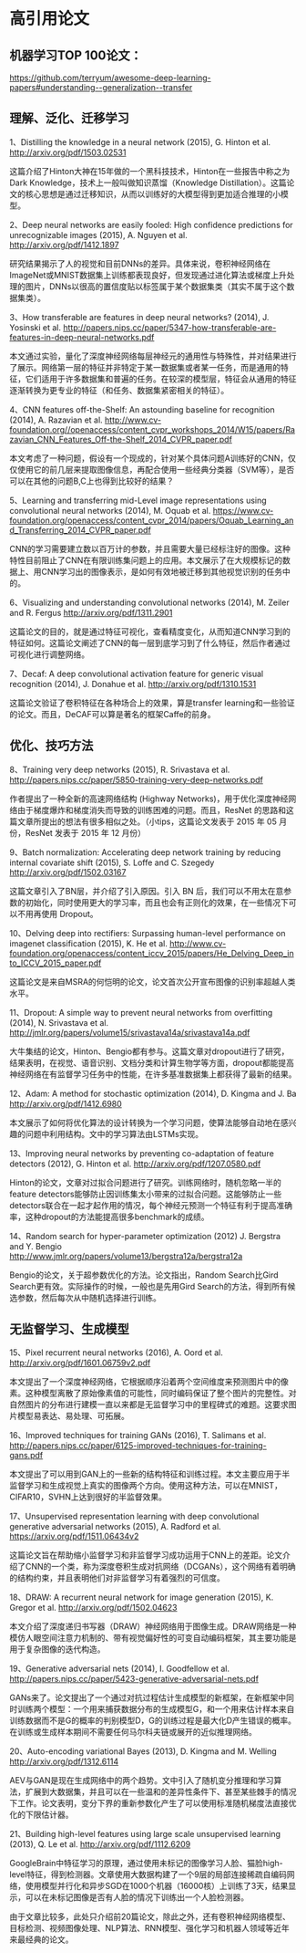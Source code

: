 # 高引用论文

## 机器学习TOP 100论文：
https://github.com/terryum/awesome-deep-learning-papers#understanding--generalization--transfer

## 理解、泛化、迁移学习
1、Distilling the knowledge in a neural network (2015), G. Hinton et al.
http://arxiv.org/pdf/1503.02531

这篇介绍了Hinton大神在15年做的一个黑科技技术，Hinton在一些报告中称之为Dark Knowledge，技术上一般叫做知识蒸馏（Knowledge Distillation）。这篇论文的核心思想是通过迁移知识，从而以训练好的大模型得到更加适合推理的小模型。

2、Deep neural networks are easily fooled: High confidence predictions for unrecognizable images (2015), A. Nguyen et al.
http://arxiv.org/pdf/1412.1897

研究结果揭示了人的视觉和目前DNNs的差异。具体来说，卷积神经网络在ImageNet或MNIST数据集上训练都表现良好，但发现通过进化算法或梯度上升处理的图片，DNNs以很高的置信度贴以标签属于某个数据集类（其实不属于这个数据集类）。

3、How transferable are features in deep neural networks? (2014), J. Yosinski et al.
http://papers.nips.cc/paper/5347-how-transferable-are-features-in-deep-neural-networks.pdf

本文通过实验，量化了深度神经网络每层神经元的通用性与特殊性，并对结果进行了展示。网络第一层的特征并非特定于某一数据集或者某一任务，而是通用的特征，它们适用于许多数据集和普遍的任务。在较深的模型层，特征会从通用的特征逐渐转换为更专业的特征（和任务、数据集紧密相关的特征）。

4、CNN features off-the-Shelf: An astounding baseline for recognition (2014), A. Razavian et al.
http://www.cv-foundation.org//openaccess/content_cvpr_workshops_2014/W15/papers/Razavian_CNN_Features_Off-the-Shelf_2014_CVPR_paper.pdf

本文考虑了一种问题，假设有一个现成的，针对某个具体问题A训练好的CNN，仅仅使用它的前几层来提取图像信息，再配合使用一些经典分类器（SVM等），是否可以在其他的问题B,C上也得到比较好的结果？

5、Learning and transferring mid-Level image representations using convolutional neural networks (2014), M. Oquab et al.
https://www.cv-foundation.org/openaccess/content_cvpr_2014/papers/Oquab_Learning_and_Transferring_2014_CVPR_paper.pdf

CNN的学习需要建立数以百万计的参数，并且需要大量已经标注好的图像。这种特性目前阻止了CNN在有限训练集问题上的应用。本文展示了在大规模标记的数据上、用CNN学习出的图像表示，是如何有效地被迁移到其他视觉识别的任务中的。

6、Visualizing and understanding convolutional networks (2014), M. Zeiler and R. Fergus
http://arxiv.org/pdf/1311.2901

这篇论文的目的，就是通过特征可视化，查看精度变化，从而知道CNN学习到的特征如何。这篇论文阐述了CNN的每一层到底学习到了什么特征，然后作者通过可视化进行调整网络。

7、Decaf: A deep convolutional activation feature for generic visual recognition (2014), J. Donahue et al.
http://arxiv.org/pdf/1310.1531

这篇论文验证了卷积特征在各种场合上的效果，算是transfer learning和一些验证的论文。而且，DeCAF可以算是著名的框架Caffe的前身。

## 优化、技巧方法
8、Training very deep networks (2015), R. Srivastava et al.
http://papers.nips.cc/paper/5850-training-very-deep-networks.pdf

作者提出了一种全新的高速网络结构 (Highway Networks)，用于优化深度神经网络由于梯度爆炸和梯度消失而导致的训练困难的问题。而且，ResNet 的思路和这篇文章所提出的想法有很多相似之处。（小tips，这篇论文发表于 2015 年 05 月份，ResNet 发表于 2015 年 12 月份）

9、Batch normalization: Accelerating deep network training by reducing internal covariate shift (2015), S. Loffe and C. Szegedy
http://arxiv.org/pdf/1502.03167

这篇文章引入了BN层，并介绍了引入原因。引入 BN 后，我们可以不用太在意参数的初始化，同时使用更大的学习率，而且也会有正则化的效果，在一些情况下可以不用再使用 Dropout。

10、Delving deep into rectifiers: Surpassing human-level performance on imagenet classification (2015), K. He et al.
http://www.cv-foundation.org/openaccess/content_iccv_2015/papers/He_Delving_Deep_into_ICCV_2015_paper.pdf

这篇论文是来自MSRA的何恺明的论文，论文首次公开宣布图像的识别率超越人类水平。

11、Dropout: A simple way to prevent neural networks from overfitting (2014), N. Srivastava et al.
http://jmlr.org/papers/volume15/srivastava14a/srivastava14a.pdf

大牛集结的论文，Hinton、Bengio都有参与。这篇文章对dropout进行了研究，结果表明，在视觉、语音识别、文档分类和计算生物学等方面，dropout都能提高神经网络在有监督学习任务中的性能，在许多基准数据集上都获得了最新的结果。

12、Adam: A method for stochastic optimization (2014), D. Kingma and J. Ba
http://arxiv.org/pdf/1412.6980

本文展示了如何将优化算法的设计转换为一个学习问题，使算法能够自动地在感兴趣的问题中利用结构。文中的学习算法由LSTMs实现。

13、Improving neural networks by preventing co-adaptation of feature detectors (2012), G. Hinton et al.
http://arxiv.org/pdf/1207.0580.pdf

Hinton的论文，文章对过拟合问题进行了研究。训练网络时，随机忽略一半的feature detectors能够防止因训练集太小带来的过拟合问题。这能够防止一些detectors联合在一起才起作用的情况，每个神经元预测一个特征有利于提高准确率，这种dropout的方法能提高很多benchmark的成绩。

14、Random search for hyper-parameter optimization (2012) J. Bergstra and Y. Bengio
http://www.jmlr.org/papers/volume13/bergstra12a/bergstra12a

Bengio的论文，关于超参数优化的方法。论文指出，Random Search比Gird Search更有效。实际操作的时候，一般也是先用Gird Search的方法，得到所有候选参数，然后每次从中随机选择进行训练。

## 无监督学习、生成模型
15、Pixel recurrent neural networks (2016), A. Oord et al.
http://arxiv.org/pdf/1601.06759v2.pdf

本文提出了一个深度神经网络，它根据顺序沿着两个空间维度来预测图片中的像素。这种模型离散了原始像素值的可能性，同时编码保证了整个图片的完整性。对自然图片的分布进行建模一直以来都是无监督学习中的里程碑式的难题。这要求图片模型易表达、易处理、可拓展。

16、Improved techniques for training GANs (2016), T. Salimans et al.
http://papers.nips.cc/paper/6125-improved-techniques-for-training-gans.pdf

本文提出了可以用到GAN上的一些新的结构特征和训练过程。本文主要应用于半监督学习和生成视觉上真实的图像两个方向。使用这种方法，可以在MNIST，CIFAR10，SVHN上达到很好的半监督效果。

17、Unsupervised representation learning with deep convolutional generative adversarial networks (2015), A. Radford et al.
https://arxiv.org/pdf/1511.06434v2

这篇论文旨在帮助缩小监督学习和非监督学习成功运用于CNN上的差距。论文介绍了CNN的一个类，称为深度卷积生成对抗网络（DCGANs），这个网络有着明确的结构约束，并且表明他们对非监督学习有着强烈的可信度。

18、DRAW: A recurrent neural network for image generation (2015), K. Gregor et al.
http://arxiv.org/pdf/1502.04623

本文介绍了深度递归书写器（DRAW）神经网络用于图像生成。DRAW网络是一种模仿人眼空间注意力机制的、带有视觉偏好性的可变自动编码框架，其主要功能是用于复杂图像的迭代构造。

19、Generative adversarial nets (2014), I. Goodfellow et al.
http://papers.nips.cc/paper/5423-generative-adversarial-nets.pdf

GANs来了。论文提出了一个通过对抗过程估计生成模型的新框架，在新框架中同时训练两个模型：一个用来捕获数据分布的生成模型G，和一个用来估计样本来自训练数据而不是G的概率的判别模型D，G的训练过程是最大化D产生错误的概率。在训练或生成样本期间不需要任何马尔科夫链或展开的近似推理网络。

20、Auto-encoding variational Bayes (2013), D. Kingma and M. Welling
http://arxiv.org/pdf/1312.6114

AEV与GAN是现在生成网络中的两个趋势。文中引入了随机变分推理和学习算法，扩展到大数据集，并且可以在一些温和的差异性条件下、甚至某些棘手的情况下工作。论文表明，变分下界的重新参数化产生了可以使用标准随机梯度法直接优化的下限估计器。

21、Building high-level features using large scale unsupervised learning (2013), Q. Le et al.
http://arxiv.org/pdf/1112.6209

GoogleBrain中特征学习的原理，通过使用未标记的图像学习人脸、猫脸high-level特征，得到检测器。文章使用大数据构建了一个9层的局部连接稀疏自编码网络，使用模型并行化和异步SGD在1000个机器（16000核）上训练了3天，结果显示，可以在未标记图像是否有人脸的情况下训练出一个人脸检测器。

由于文章比较多，此处只介绍前20篇论文，除此之外，还有卷积神经网络模型、目标检测、视频图像处理、NLP算法、RNN模型、强化学习和机器人领域等近年来最经典的论文。